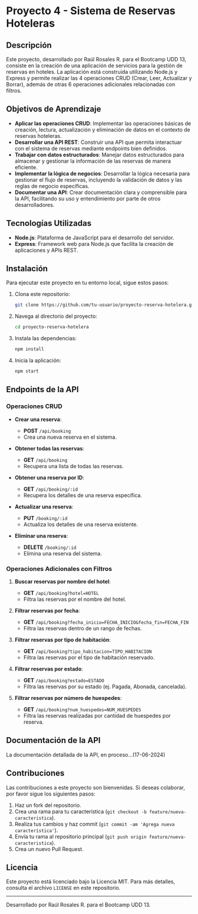 # Proyecto 4 - Sistema de Reservas Hoteleras

## Descripción

Este proyecto, desarrollado por Raúl Rosales R. para el Bootcamp UDD 13, consiste en la creación de una aplicación de servicios para la gestión de reservas en hoteles. La aplicación está construida utilizando Node.js y Express y permite realizar las 4 operaciones CRUD (Crear, Leer, Actualizar y Borrar), además de otras 6 operaciones adicionales relacionadas con filtros.

## Objetivos de Aprendizaje

- **Aplicar las operaciones CRUD**: Implementar las operaciones básicas de creación, lectura, actualización y eliminación de datos en el contexto de reservas hoteleras.
- **Desarrollar una API REST**: Construir una API que permita interactuar con el sistema de reservas mediante endpoints bien definidos.
- **Trabajar con datos estructurados**: Manejar datos estructurados para almacenar y gestionar la información de las reservas de manera eficiente.
- **Implementar la lógica de negocios**: Desarrollar la lógica necesaria para gestionar el flujo de reservas, incluyendo la validación de datos y las reglas de negocio específicas.
- **Documentar una API**: Crear documentación clara y comprensible para la API, facilitando su uso y entendimiento por parte de otros desarrolladores.

## Tecnologías Utilizadas

- **Node.js**: Plataforma de JavaScript para el desarrollo del servidor.
- **Express**: Framework web para Node.js que facilita la creación de aplicaciones y APIs REST.

## Instalación

Para ejecutar este proyecto en tu entorno local, sigue estos pasos:

1. Clona este repositorio:

    ```bash
    git clone https://github.com/tu-usuario/proyecto-reserva-hotelera.git
    ```

2. Navega al directorio del proyecto:

    ```bash
    cd proyecto-reserva-hotelera
    ```

3. Instala las dependencias:

    ```bash
    npm install
    ```

4. Inicia la aplicación:

    ```bash
    npm start
    ```

## Endpoints de la API

### Operaciones CRUD

- **Crear una reserva**: 
    - **POST** `/api/booking`
    - Crea una nueva reserva en el sistema.
    
- **Obtener todas las reservas**: 
    - **GET** `/api/booking`
    - Recupera una lista de todas las reservas.
    
- **Obtener una reserva por ID**: 
    - **GET** `/api/booking/:id`
    - Recupera los detalles de una reserva específica.
    
- **Actualizar una reserva**: 
    - **PUT** `/booking/:id`
    - Actualiza los detalles de una reserva existente.
    
- **Eliminar una reserva**: 
    - **DELETE** `/booking/:id`
    - Elimina una reserva del sistema.

### Operaciones Adicionales con Filtros

1. **Buscar reservas por nombre del hotel**:
    - **GET** `/api/booking?hotel=HOTEL `
    - Filtra las reservas por el nombre del hotel.


2. **Filtrar reservas por fecha**:
    - **GET** `/api/booking?fecha_inicio=FECHA_INICIO&fecha_fin=FECHA_FIN`
    - Filtra las reservas dentro de un rango de fechas.


3. **Filtrar reservas por tipo de habitación**:
    - **GET** `/api/booking?tipo_habitacion=TIPO_HABITACION`
    - Filtra las reservas por el tipo de habitación reservado.


4. **Filtrar reservas por estado**:
    - **GET** `/api/booking?estado=ESTADO`
    - Filtra las reservas por su estado (ej. Pagada, Abonada, cancelada).


5. **Filtrar reservas por número de huespedes**:
    - **GET** `/api/booking?num_huespedes=NUM_HUESPEDES`
    - Filtra las reservas realizadas por cantidad de huespedes por reserva.


## Documentación de la API

La documentación detallada de la API, en proceso...(17-06-2024)

## Contribuciones

Las contribuciones a este proyecto son bienvenidas. Si deseas colaborar, por favor sigue los siguientes pasos:

1. Haz un fork del repositorio.
2. Crea una rama para tu característica (`git checkout -b feature/nueva-caracteristica`).
3. Realiza tus cambios y haz commit (`git commit -am 'Agrega nueva característica'`).
4. Envía tu rama al repositorio principal (`git push origin feature/nueva-caracteristica`).
5. Crea un nuevo Pull Request.

## Licencia

Este proyecto está licenciado bajo la Licencia MIT. Para más detalles, consulta el archivo `LICENSE` en este repositorio.

---

Desarrollado por Raúl Rosales R. para el Bootcamp UDD 13.